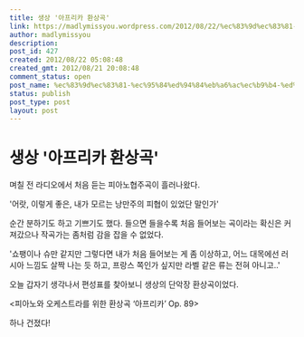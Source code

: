 ```yaml
---
title: 생상 '아프리카 환상곡'
link: https://madlymissyou.wordpress.com/2012/08/22/%ec%83%9d%ec%83%81-%ec%95%84%ed%94%84%eb%a6%ac%ec%b9%b4-%ed%99%98%ec%83%81%ea%b3%a1/
author: madlymissyou
description: 
post_id: 427
created: 2012/08/22 05:08:48
created_gmt: 2012/08/21 20:08:48
comment_status: open
post_name: %ec%83%9d%ec%83%81-%ec%95%84%ed%94%84%eb%a6%ac%ec%b9%b4-%ed%99%98%ec%83%81%ea%b3%a1
status: publish
post_type: post
layout: post
---
```


# 생상 '아프리카 환상곡'

며칠 전 라디오에서 처음 듣는 피아노협주곡이 흘러나왔다.

'어랏, 이렇게 좋은, 내가 모르는 낭만주의 피협이 있었단 말인가'

순간 분하기도 하고 기쁘기도 했다. 들으면 들을수록 처음 들어보는 곡이라는 확신은 커져갔으나 작곡가는 좀처럼 감을 잡을 수 없었다.

'쇼팽이나 슈만 같지만 그렇다면 내가 처음 들어보는 게 좀 이상하고, 어느 대목에선 러시아 느낌도 살짝 나는 듯 하고, 프랑스 쪽인가 싶지만 라벨 같은 류는 전혀 아니고..'

오늘 갑자기 생각나서 편성표를 찾아보니 생상의 단악장 환상곡이었다.

<피아노와 오케스트라를 위한 환상곡 ‘아프리카’ Op. 89>

하나 건졌다!